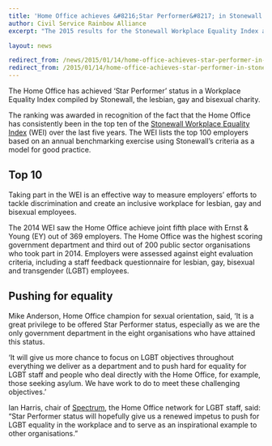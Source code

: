 ```yaml
---
title: 'Home Office achieves &#8216;Star Performer&#8217; in Stonewall Index'
author: Civil Service Rainbow Alliance
excerpt: "The 2015 results for the Stonewall Workplace Equality Index are out, and the Home Office has achieved 'Star Performer' status."

layout: news

redirect_from: /news/2015/01/14/home-office-achieves-star-performer-in-stonewall-index/
redirect_from: /2015/01/14/home-office-achieves-star-performer-in-stonewall-index/
---
```


The Home Office has achieved ‘Star Performer’ status in a Workplace Equality Index compiled by Stonewall, the lesbian, gay and bisexual charity.

The ranking was awarded in recognition of the fact that the Home Office has consistently been in the top ten of the <a href="http://www.stonewall.org.uk/at_work/stonewall_top_100_employers/">Stonewall Workplace Equality Index</a> (WEI) over the last five years. The WEI lists the top 100 employers based on an annual benchmarking exercise using Stonewall’s criteria as a model for good practice.

## Top 10

Taking part in the WEI is an effective way to measure employers’ efforts to tackle discrimination and create an inclusive workplace for lesbian, gay and bisexual employees.

The 2014 WEI saw the Home Office achieve joint fifth place with Ernst &amp; Young (EY) out of 369 employers. The Home Office was the highest scoring government department and third out of 200 public sector organisations who took part in 2014. Employers were assessed against eight evaluation criteria, including a staff feedback questionnaire for lesbian, gay, bisexual and transgender (LGBT) employees.

## Pushing for equality

Mike Anderson, Home Office champion for sexual orientation, said, ‘It is a great privilege to be offered Star Performer status, especially as we are the only government department in the eight organisations who have attained this status.

‘It will give us more chance to focus on LGBT objectives throughout everything we deliver as a department and to push hard for equality for LGBT staff and people who deal directly with the Home Office, for example, those seeking asylum. We have work to do to meet these challenging objectives.’

Ian Harris, chair of <a href="https://horizon.fcos.gsi.gov.uk/section/hr-and-learning/staff-support-networks-and-unions/spectrum">Spectrum</a>, the Home Office network for LGBT staff, said:  “Star Performer status will hopefully give us a renewed impetus to push for LGBT equality in the workplace and to serve as an inspirational example to other organisations.”
